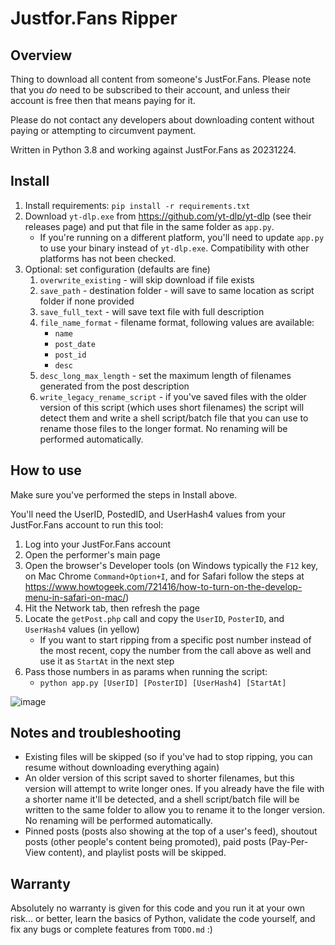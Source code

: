 # Justfor.Fans Ripper

## Overview

Thing to download all content from someone's JustFor.Fans. Please note that you _do_ need to be subscribed to their account, and unless their account is free then that means paying for it.

Please do not contact any developers about downloading content without paying or attempting to circumvent payment.

Written in Python 3.8 and working against JustFor.Fans as 20231224.

## Install

1. Install requirements: `pip install -r requirements.txt`
2. Download `yt-dlp.exe` from https://github.com/yt-dlp/yt-dlp (see their releases page) and put that file in the same folder as `app.py`.
    - If you're running on a different platform, you'll need to update `app.py` to use your binary instead of `yt-dlp.exe`. Compatibility with other platforms has not been checked.
3. Optional: set configuration (defaults are fine)
    1. `overwrite_existing` - will skip download if file exists
    2. `save_path` - destination folder - will save to same location as script folder if none provided
    3. `save_full_text` - will save text file with full description
    4. `file_name_format` - filename format, following values are available:
        - `name`
        - `post_date`
        - `post_id`
        - `desc`
    5. `desc_long_max_length` - set the maximum length of filenames generated from the post description
    6. `write_legacy_rename_script` - if you've saved files with the older version of this script (which uses short filenames) the script will detect them and write a shell script/batch file that you can use to rename those files to the longer format. No renaming will be performed automatically.

## How to use

Make sure you've performed the steps in Install above.

You'll need the UserID, PostedID, and UserHash4 values from your JustFor.Fans account to run this tool:

1. Log into your JustFor.Fans account
2. Open the performer's main page
3. Open the browser's Developer tools (on Windows typically the `F12` key, on Mac Chrome `Command+Option+I`, and for Safari follow the steps at https://www.howtogeek.com/721416/how-to-turn-on-the-develop-menu-in-safari-on-mac/)
4. Hit the Network tab, then refresh the page
5. Locate the `getPost.php` call and copy the `UserID`, `PosterID`, and `UserHash4` values (in yellow)
    - If you want to start ripping from a specific post number instead of the most recent, copy the number from the call above as well and use it as `StartAt` in the next step
6. Pass those numbers in as params when running the script:
    - `python app.py [UserID] [PosterID] [UserHash4] [StartAt]`

![image](https://user-images.githubusercontent.com/12958294/115130004-859a5580-9fa0-11eb-9275-235d4ec51967.png)

## Notes and troubleshooting

* Existing files will be skipped (so if you've had to stop ripping, you can resume without downloading everything again)
* An older version of this script saved to shorter filenames, but this version will attempt to write longer ones. If you already have the file with a shorter name it'll be detected, and a shell script/batch file will be written to the same folder to allow you to rename it to the longer version. No renaming will be performed automatically.
* Pinned posts (posts also showing at the top of a user's feed), shoutout posts (other people's content being promoted), paid posts (Pay-Per-View content), and playlist posts will be skipped.

## Warranty

Absolutely no warranty is given for this code and you run it at your own risk... or better, learn the basics of Python, validate the code yourself, and fix any bugs or complete features from `TODO.md` :)
